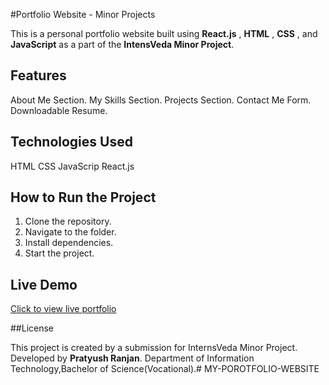 #Portfolio Website - Minor Projects

This is a personal portfolio website built using **React.js** , **HTML** , **CSS** , and **JavaScript**  as a part of the **IntensVeda Minor Project**.

## Features

About Me Section.
My Skills Section.
Projects Section.
Contact Me Form.
Downloadable Resume.


## Technologies Used

HTML
CSS
JavaScrip
React.js

## How to Run the Project
 
1) Clone the repository.
2) Navigate to the folder.
3) Install dependencies.
4) Start the project.
   
## Live Demo

[Click to view live portfolio](https://github.com/pushu9387/MY-POROTFOLIO-WEBSITE.git)

##License

This project is created by a submission for InternsVeda Minor Project.
Developed by **Pratyush Ranjan**. Department of Information Technology,Bachelor of Science(Vocational).# MY-POROTFOLIO-WEBSITE
